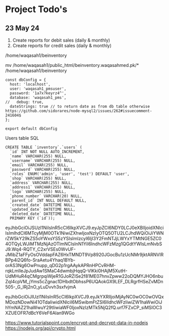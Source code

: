 # Project Todo's

## 23 May 24
1. Create reports for debit sales (daily & monthly)
2. Create reports for credit sales (daily & monthly)

/home/waqasah1/beinventory


mv /home/waqasah1/public_html/beinventory.waqasahmed.pk/* /home/waqasah1/beinventory

```
const dbConfig = {
  host: 'localhost',
  user: 'waqasah1_pmsuser',
  password: '1a7x?keyrz4^',
  database: 'waqasah1_pms',
//   debug: true,
  dateStrings: true // to return date as from db table otherwise https://github.com/sidorares/node-mysql2/issues/262#issuecomment-241604$
};

export default dbConfig

```

Users table SQL
```
CREATE TABLE `inventory`.`users` (
  `id` INT NOT NULL AUTO_INCREMENT,
  `name` VARCHAR(255) NULL,
  `username` VARCHAR(255) NULL,
  `email` VARCHAR(255) NULL,
  `password` VARCHAR(255) NULL,
  `roles` ENUM('admin', 'user', 'test') DEFAULT 'user',
  `shop` VARCHAR(255) NULL,
  `address` VARCHAR(255) NULL,
  `address1` VARCHAR(255) NULL,
  `logo` VARCHAR(255) NULL,
  `phone_number` VARCHAR(20) NULL,
  `parent_id` INT NULL DEFAULT NULL,
  `created_date` DATETIME NULL,
  `updated_date` DATETIME NULL,
  `deleted_date` DATETIME NULL,
  PRIMARY KEY (`id`));

```

eyJhbGciOiJSUzI1NiIsInR5cCI6IkpXVCJ9.eyJpZCI6NDY0LCJ0eXBlIjoidXNlciIsImlhdCI6MTcyMjM0OTk1NiwiZXhwIjoxNzIyOTQ5OTU2LCJhdWQiOiJiYWNrZW5kY29kZS5oYWxsYS5zYSIsImlzcyI6IjI3Y2FmNTJjLWYxYTMtNGE5ZC04OTQyLWJiMTMzNjAzOTlmNCIsInN1YiI6IndhcWFzMzg1QGdtYWlsLmNvbSJ9.Wq4-RQTY_C2xrVSEs0WvUF-JMibZ1aFFyOsOVddapFAZ6HxTMNDT9Vp8920JGocBu1zUcNMr9jktARNVlRBPp4i2Q6fo-SraAetu4Yhaq1BYb-orAS3Ng6OwPnupp_qDG2p1rgAAykAPRnHPCvRHM-rqkLmIleJpJudAw1SMaC4dwmbjHqqQ-VlKki0HAjM5XutH-UdMHuR4qCMgrpqiWjeR1GJoRZISe2f81ME07hnvZpww22oDQMYJHO6nbuZqI4cpVM_jYms5cZgnac1DHbdtObhssP6UQAokGX9LEF_DLRgrfHSeZvMDn505-_G_IRj2nO_yLuDvvh3sxfvjmA

eyJhbGciOiJIUzI1NiIsInR5cCI6IkpXVCJ9.eyJkYXRlIjoiMjAyNC0wOC0wOVQxMDozNDowNi41OTdaIiwidXNlciI6MSwibmFtZSI6IldhcWFzIiwiZW1haWwiOiJhYmNAZ21haWwuY29tIiwiaWF0IjoxNzIzMTk5NjQ2fQ.urf7FZxCP_siMSlOC3XZUEOFR7dBcY6VeF6Alan9WGo

<https://www.tutorialspoint.com/encrypt-and-decrypt-data-in-nodejs>
<https://nodejs.org/api/crypto.html>